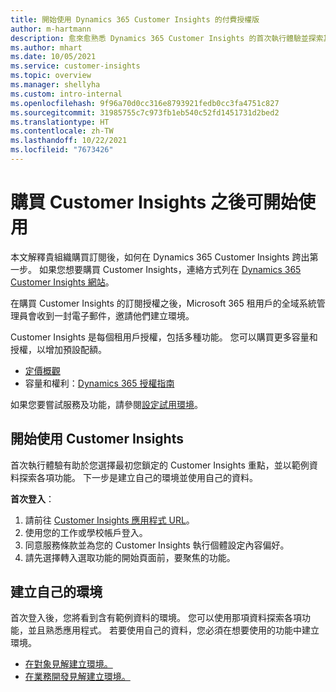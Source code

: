 ```yaml
---
title: 開始使用 Dynamics 365 Customer Insights 的付費授權版
author: m-hartmann
description: 愈來愈熟悉 Dynamics 365 Customer Insights 的首次執行體驗並探索其功能。
ms.author: mhart
ms.date: 10/05/2021
ms.service: customer-insights
ms.topic: overview
ms.manager: shellyha
ms.custom: intro-internal
ms.openlocfilehash: 9f96a70d0cc316e8793921fedb0cc3fa4751c827
ms.sourcegitcommit: 31985755c7c973fb1eb540c52fd1451731d2bed2
ms.translationtype: HT
ms.contentlocale: zh-TW
ms.lasthandoff: 10/22/2021
ms.locfileid: "7673426"
---
```

# <a name="get-started-after-purchasing-customer-insights"></a>購買 Customer Insights 之後可開始使用

本文解釋貴組織購買訂閱後，如何在 Dynamics 365 Customer Insights 跨出第一步。 如果您想要購買 Customer Insights，連絡方式列在 [Dynamics 365 Customer Insights 網站](https://dynamics.microsoft.com/ai/customer-insights/)。 

在購買 Customer Insights 的訂閱授權之後，Microsoft 365 租用戶的全域系統管理員會收到一封電子郵件，邀請他們建立環境。 

Customer Insights 是每個租用戶授權，包括多種功能。 您可以購買更多容量和授權，以增加預設配額。 
- [定價概觀](https://dynamics.microsoft.com/ai/customer-insights/pricing/)
- 容量和權利：[Dynamics 365 授權指南](https://go.microsoft.com/fwlink/?LinkId=866544)

如果您要嘗試服務及功能，請參閱[設定試用環境](trial-signup.md)。

## <a name="start-with-customer-insights"></a>開始使用 Customer Insights

首次執行體驗有助於您選擇最初您鎖定的 Customer Insights 重點，並以範例資料探索各項功能。 下一步是建立自己的環境並使用自己的資料。

**首次登入**：

1. 請前往 [Customer Insights 應用程式 URL](https://home.ci.ai.dynamics.com)。
1. 使用您的工作或學校帳戶登入。 
1. 同意服務條款並為您的 Customer Insights 執行個體設定內容偏好。
1. 請先選擇轉入選取功能的開始頁面前，要聚焦的功能。

## <a name="create-your-own-environment"></a>建立自己的環境

首次登入後，您將看到含有範例資料的環境。 您可以使用那項資料探索各項功能，並且熟悉應用程式。 若要使用自己的資料，您必須在想要使用的功能中建立環境。

- [在對象見解建立環境。](audience-insights/get-started-paid.md)
- [在業務開發見解建立環境。](engagement-insights/create-new-environment.md) 



